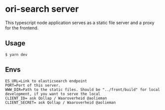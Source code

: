 # ori-search server

This typescript node application serves as a static file server and a proxy for the frontend.

## Usage

`$ yarn dev`

## Envs

``` env
ES_URL=Link to elasticsearch endpoint
PORT=Port of this server.
WWW_DIR=Path to the static files. Should be "../front/build" for local development, if you want to serve the local
CLIENT_ID= ask Qollap / Waaroverheid @aolieman
CLIENT_SECRET= ask Qollap / Waaroverheid @aolieman
```
